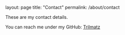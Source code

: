 layout: page
title: "Contact"
permalink: /about/contact

These are my contact details.

You can reach me under my GitHub: [Trilmatz](https://github.com/Trilmatz)
